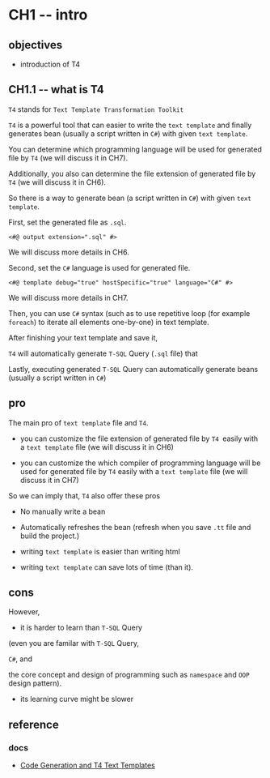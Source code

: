 # CH1 -- intro
## objectives

+ introduction of T4

## CH1.1 -- what is T4
`T4` stands for `Text Template Transformation Toolkit`

`T4` is a powerful tool that can easier to write the `text template` and finally generates bean (usually a script written in `C#`) with given `text template`.

You can determine which programming language will be used for generated file by `T4` (we will discuss it in CH7).

Additionally, you also can determine the file extension of generated file by `T4` (we will discuss it in CH6).

So there is a way to generate bean (a script written in `C#`) with given `text template`.

First, set the generated file as `.sql`.

```
<#@ output extension=".sql" #>
```

We will discuss more details in CH6.

Second, set the `C#` language is used for generated file.

```
<#@ template debug="true" hostSpecific="true" language="C#" #>
```

We will discuss more details in CH7.

Then, you can use `C#` syntax (such as to use repetitive loop (for example `foreach`) to iterate all elements one-by-one) in text template.

After finishing your text template and save it, 

`T4` will automatically generate `T-SQL` Query (`.sql` file) that

Lastly, executing generated `T-SQL` Query can automatically generate beans (usually a script written in `C#`)

## pro
The main pro of `text template` file and `T4`.

+ you can customize the file extension of generated file by `T4 `easily with a `text template` file (we will discuss it in CH6)
 
+ you can customize the which compiler of programming language will be used for generated file by `T4` easily with a `text template` file (we will discuss it in CH7)

So we can imply that, `T4` also offer these pros

+ No manually write a bean

+ Automatically refreshes the bean (refresh when you save `.tt` file and build the project.)

+ writing `text template` is easier than writing html 

+ writing `text template` can save lots of time (than it).

## cons
However,

+ it is harder to learn than `T-SQL` Query 

(even you are familar with `T-SQL` Query, 

`C#`, and

the core concept and design of programming such as `namespace` and `OOP` design pattern).

+ its learning curve might be slower

## reference
### docs
+ [Code Generation and T4 Text Templates](https://learn.microsoft.com/en-us/visualstudio/modeling/code-generation-and-t4-text-templates?view=vs-2022)